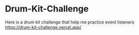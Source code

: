 # Drum-Kit-Challenge
Here is a drum kit challenge that help me practice event listeners
https://drum-kit-challenge.vercel.app/
